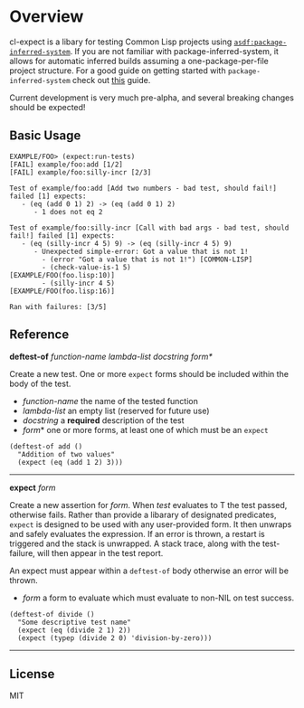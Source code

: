 # Overview
cl-expect is a libary for testing Common Lisp projects using [`asdf:package-inferred-system`](https://common-lisp.net/project/asdf/asdf/The-package_002dinferred_002dsystem-extension.html). If you are not familiar with package-inferred-system, it allows for automatic inferred builds assuming a one-package-per-file project structure. For a good guide on getting started with `package-inferred-system` check out [this](https://davazp.net/2014/11/26/modern-library-with-asdf-and-package-inferred-system.html) guide.

Current development is very much pre-alpha, and several breaking changes should be expected!

## Basic Usage
```
EXAMPLE/FOO> (expect:run-tests)
[FAIL] example/foo:add [1/2]     
[FAIL] example/foo:silly-incr [2/3]

Test of example/foo:add [Add two numbers - bad test, should fail!] failed [1] expects:  
   - (eq (add 0 1) 2) -> (eq (add 0 1) 2)  
      - 1 does not eq 2 

Test of example/foo:silly-incr [Call with bad args - bad test, should fail!] failed [1] expects:
   - (eq (silly-incr 4 5) 9) -> (eq (silly-incr 4 5) 9)
      - Unexpected simple-error: Got a value that is not 1!
        - (error "Got a value that is not 1!") [COMMON-LISP]
        - (check-value-is-1 5)                 [EXAMPLE/FOO(foo.lisp:10)]
        - (silly-incr 4 5)                     [EXAMPLE/FOO(foo.lisp:16)] 
        
Ran with failures: [3/5]
```
## Reference 
**deftest-of** _function-name lambda-list docstring form*_

Create a new test. One or more `expect` forms should be included within the body of the test. 
- _function-name_ the name of the tested function
- _lambda-list_ an empty list (reserved for future use)
- _docstring_ a **required** description of the test
- _form_* one or more forms, at least one of which must be an `expect`
```common-lisp
(deftest-of add ()
  "Addition of two values"
  (expect (eq (add 1 2) 3)))
```
---
**expect** _form_

Create a new assertion for _form_. When _test_ evaluates to T the test passed, otherwise fails. Rather than provide a libarary of designated predicates, `expect` is designed to be used with any user-provided form. It then unwraps and safely evaluates the expression. If an error is thrown, a restart is triggered and the stack is unwrapped. A stack trace, along with the test-failure, will then appear in the test report. 


An expect must appear within a `deftest-of` body otherwise an error will be thrown. 
- _form_ a form to evaluate which must evaluate to non-NIL on test success. 
```common-lisp
(deftest-of divide ()
  "Some descriptive test name"
  (expect (eq (divide 2 1) 2))
  (expect (typep (divide 2 0) 'division-by-zero)))
```
---




## License 
MIT
